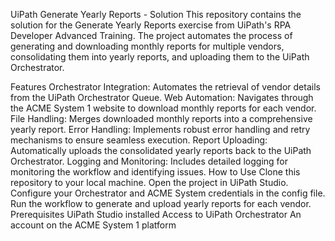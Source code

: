 UiPath Generate Yearly Reports - Solution
This repository contains the solution for the Generate Yearly Reports exercise from UiPath's RPA Developer Advanced Training. The project automates the process of generating and downloading monthly reports for multiple vendors, consolidating them into yearly reports, and uploading them to the UiPath Orchestrator.

Features
Orchestrator Integration: Automates the retrieval of vendor details from the UiPath Orchestrator Queue.
Web Automation: Navigates through the ACME System 1 website to download monthly reports for each vendor.
File Handling: Merges downloaded monthly reports into a comprehensive yearly report.
Error Handling: Implements robust error handling and retry mechanisms to ensure seamless execution.
Report Uploading: Automatically uploads the consolidated yearly reports back to the UiPath Orchestrator.
Logging and Monitoring: Includes detailed logging for monitoring the workflow and identifying issues.
How to Use
Clone this repository to your local machine.
Open the project in UiPath Studio.
Configure your Orchestrator and ACME System credentials in the config file.
Run the workflow to generate and upload yearly reports for each vendor.
Prerequisites
UiPath Studio installed
Access to UiPath Orchestrator
An account on the ACME System 1 platform
